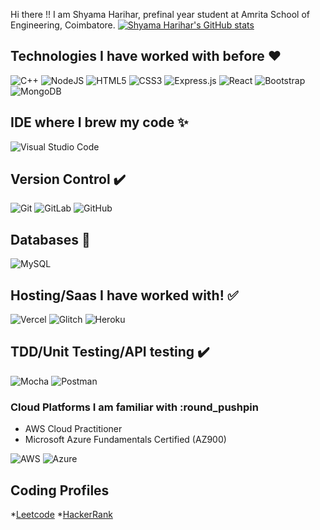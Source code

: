 Hi there !! I am Shyama Harihar, prefinal year student at Amrita School of Engineering, Coimbatore.
[![Shyama Harihar's GitHub stats](https://github-readme-stats.vercel.app/api?username=ShyamaHarihar&count_private=true)](https://github.com/anuraghazra/github-readme-stats)

## Technologies I have worked with before :heart:
<img alt="C++" src="https://img.shields.io/badge/c++-%2300599C.svg?style=for-the-badge&logo=c%2B%2B&logoColor=white"/> <img alt="NodeJS" src="https://img.shields.io/badge/node.js-%2343853D.svg?style=for-the-badge&logo=node-dot-js&logoColor=white"/> <img alt="HTML5" src="https://img.shields.io/badge/html5-%23E34F26.svg?style=for-the-badge&logo=html5&logoColor=white"/> <img alt="CSS3" src="https://img.shields.io/badge/css3-%231572B6.svg?style=for-the-badge&logo=css3&logoColor=white"/> <img alt="Express.js" src="https://img.shields.io/badge/express.js-%23404d59.svg?style=for-the-badge&logo=express&logoColor=%2361DAFB"/> <img alt="React" src="https://img.shields.io/badge/react-%2320232a.svg?style=for-the-badge&logo=react&logoColor=%2361DAFB"/> <img alt="Bootstrap" src="https://img.shields.io/badge/bootstrap-%23563D7C.svg?style=for-the-badge&logo=bootstrap&logoColor=white"/> <img alt="MongoDB" src ="https://img.shields.io/badge/MongoDB-%234ea94b.svg?style=for-the-badge&logo=mongodb&logoColor=white"/>

## IDE where I brew my code :sparkles:
<img alt="Visual Studio Code" src="https://img.shields.io/badge/VisualStudioCode-0078d7.svg?style=for-the-badge&logo=visual-studio-code&logoColor=white"/>

## Version Control :heavy_check_mark:
<img alt="Git" src="https://img.shields.io/badge/git-%23F05033.svg?style=for-the-badge&logo=git&logoColor=white"/> <img alt="GitLab" src="https://img.shields.io/badge/gitlab-%23181717.svg?style=for-the-badge&logo=gitlab&logoColor=white"/> <img alt="GitHub" src="https://img.shields.io/badge/github-%23121011.svg?style=for-the-badge&logo=github&logoColor=white"/>

## Databases :round_pushpin:
<img alt="MySQL" src="https://img.shields.io/badge/mysql-%2300f.svg?style=for-the-badge&logo=mysql&logoColor=white"/>

## Hosting/Saas I have worked with! :white_check_mark:
<img alt="Vercel" src="https://img.shields.io/badge/vercel-%23000000.svg?style=for-the-badge&logo=vercel&logoColor=white"/> <img alt="Glitch" src="https://img.shields.io/badge/glitch-%233333FF.svg?style=for-the-badge&logo=glitch&logoColor=white"/> <img alt="Heroku" src="https://img.shields.io/badge/heroku-%23430098.svg?style=for-the-badge&logo=heroku&logoColor=white"/>

## TDD/Unit Testing/API testing :heavy_check_mark:
<img alt="Mocha" src="https://img.shields.io/badge/-mocha-%238D6748?style=for-the-badge&logo=mocha&logoColor=white"/> <img alt="Postman" src="https://img.shields.io/badge/Postman-FF6C37?style=for-the-badge&logo=postman&logoColor=red" />

### Cloud Platforms I am familiar with :round_pushpin
* AWS Cloud Practitioner 
* Microsoft Azure Fundamentals Certified (AZ900)
<img alt="AWS" src="https://img.shields.io/badge/AWS-%23FF9900.svg?style=for-the-badge&logo=amazon-aws&logoColor=white"/>
<img alt="Azure" src="https://img.shields.io/badge/azure-%230072C6.svg?style=for-the-badge&logo=azure-devops&logoColor=white"/>

## Coding Profiles
*[Leetcode](https://leetcode.com/zia_123)
*[HackerRank](https://www.hackerrank.com/shyama_harihar)

